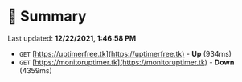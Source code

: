 # 📖 Summary
Last updated: **12/22/2021, 1:46:58 PM**

- `GET` [https://uptimerfree.tk](https://uptimerfree.tk) - **Up** (934ms)
- `GET` [https://monitoruptimer.tk](https://monitoruptimer.tk) - **Down** (4359ms)
